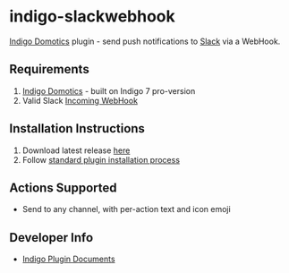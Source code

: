 indigo-slackwebhook
===================

[Indigo Domotics](http://www.perceptiveautomation.com/indigo/index.html) plugin  - send push notifications to [Slack](https://www.slack.com) via a WebHook.


Requirements
------------

1. [Indigo Domotics](http://www.perceptiveautomation.com/indigo/index.html) - built on Indigo 7 pro-version
2. Valid Slack [Incoming WebHook](https://api.slack.com/incoming-webhooks)


Installation Instructions
-------------------------

1. Download latest release [here](https://github.com/talarczykco/indigo-slackwebhook/releases)
2. Follow [standard plugin installation process](http://wiki.indigodomo.com/doku.php?id=indigo_7_documentation:getting_started#installing_plugins_configuring_plugin_settings_permanently_removing_plugins)


Actions Supported
-----------------
* Send to any channel, with per-action text and icon emoji


Developer Info
--------------

* [Indigo Plugin Documents](http://wiki.indigodomo.com/doku.php?id=indigo_7_documentation:documents#indigo_plugin_documents)
